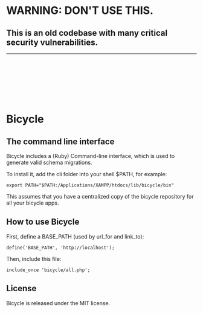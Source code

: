 # WARNING: DON'T USE THIS.
## This is an old codebase with many critical security vulnerabilities.


* * *

<br/><br/><br/><br/><br/><br/>

Bicycle
=======

The command line interface
--------------------------

Bicycle includes a (Ruby) Command-line interface, which is used to generate valid schema migrations.

To install it, add the cli folder into your shell $PATH, for example:

    export PATH="$PATH:/Applications/XAMPP/htdocs/lib/bicycle/bin"

This assumes that you have a centralized copy of the bicycle repository for all
your bicycle apps.

How to use Bicycle
------------------

First, define a BASE_PATH (used by url_for and link_to):

    define('BASE_PATH', 'http://localhost');

Then, include this file:

    include_once 'bicycle/all.php';


License
-------

Bicycle is released under the MIT license.

